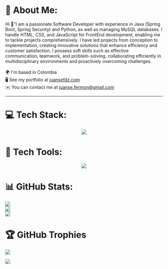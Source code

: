 # 💫 About Me:
Hi 👋"I am a passionate Software Developer with experience in Java (Spring Boot, Spring Security) and Python, as well as managing MySQL databases. I handle HTML, CSS, and JavaScript for FrontEnd development, enabling me to tackle projects comprehensively. I have led projects from conception to implementation, creating innovative solutions that enhance efficiency and customer satisfaction. I possess soft skills such as effective communication, teamwork, and problem-solving, collaborating efficiently in multidisciplinary environments and proactively overcoming challenges.<br><br>🌍 I'm based in Colombia<br>🖥️ See my portfolio at [juansefdz.com](https://juansefdz.com/)<br>✉️ You can contact me at juanse.fermon@gmail.com<br>

------------



# 💻 Tech Stack:


<p align="center">
  <a href="https://skillicons.dev">
    <img src="https://skillicons.dev/icons?i=java,spring,js,html,css,sass,bootstrap,vue,mysql,py,docker,git,bash,md" />
  </a>
</p>


# 🔧 Tech Tools:


<p align="center">
  <a href="https://skillicons.dev">
    <img src="https://skillicons.dev/icons?i=j,discord,notion,linkedin,postman,idea,github,vscode" />
  </a>
</p>


# 📊 GitHub Stats:


![](https://github-readme-stats.vercel.app/api?username=juansefdz&theme=dark&hide_border=false&include_all_commits=true&count_private=false)<br/>
![](https://github-readme-streak-stats.herokuapp.com/?user=juansefdz&theme=dark&hide_border=false)<br/>
![](https://github-readme-stats.vercel.app/api/top-langs/?username=juansefdz&theme=dark&hide_border=false&include_all_commits=true&count_private=false&layout=compact)


# 🏆 GitHub Trophies


![](https://github-profile-trophy.vercel.app/?username=juansefdz&theme=radical&no-frame=false&no-bg=true&margin-w=4)

	
[![](https://visitcount.itsvg.in/api?id=juansefdz&icon=2&color=6)](https://visitcount.itsvg.in)

